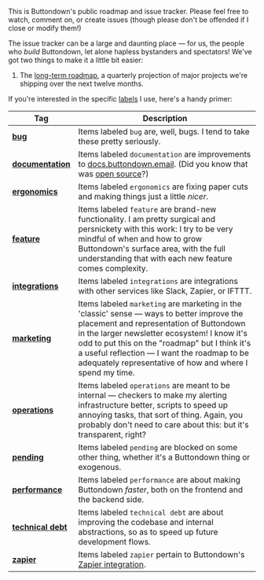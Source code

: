 This is Buttondown's public roadmap and issue tracker. Please feel free to watch, comment on, or create issues (though please don't be offended if I close or modify them!)

The issue tracker can be a large and daunting place — for us, the people who _build_ Buttondown, let alone hapless bystanders and spectators! We've got two things to make it a little bit easier:

1. The [long-term roadmap](https://github.com/orgs/buttondown/projects/8), a quarterly projection of major projects we're shipping over the next twelve months.


If you're interested in the specific [labels](https://github.com/buttondown-email/roadmap/labels) I use, here's a handy primer:

| Tag | Description |
| --- | --- |
| [**bug**](https://github.com/buttondown-email/roadmap/issues?q=is%3Aissue+is%3Aopen+label%3Abug) | Items labeled `bug` are, well, bugs. I tend to take these pretty seriously. |
| [**documentation**](https://github.com/buttondown-email/roadmap/issues?q=is%3Aissue+is%3Aopen+label%3Adocumentation) | Items labeled `documentation` are improvements to [docs.buttondown.email](https://docs.buttondown.email). (Did you know that was [open source](https://github.com/buttondown-email/docs)?) |
| [**ergonomics**](https://github.com/buttondown-email/roadmap/issues?q=is%3Aissue+is%3Aopen+label%3Aergonomics) | Items labeled `ergonomics` are fixing paper cuts and making things just a little _nicer_.  |
| [**feature**](https://github.com/buttondown-email/roadmap/issues?q=is%3Aissue+is%3Aopen+label%3Afeature) | Items labeled `feature` are brand-new functionality. I am pretty surgical and persnickety with this work: I try to be very mindful of when and how to grow Buttondown's surface area, with the full understanding that with each new feature comes complexity. |
| [**integrations**](https://github.com/buttondown-email/roadmap/issues?q=is%3Aissue+is%3Aopen+label%3Aintegrations) | Items labeled `integrations` are integrations with other services like Slack, Zapier, or IFTTT. |
| [**marketing**](https://github.com/buttondown-email/roadmap/issues?q=is%3Aissue+is%3Aopen+label%3Amarketing) | Items labeled `marketing` are marketing in the 'classic' sense — ways to better improve the placement and representation of Buttondown in the larger newsletter ecosystem! I know it's odd to put this on the "roadmap" but I think it's a useful reflection — I want the roadmap to be adequately representative of how and where I spend my time. |
| [**operations**](https://github.com/buttondown-email/roadmap/issues?q=is%3Aissue+is%3Aopen+label%3Aoperations) | Items labeled `operations` are meant to be internal — checkers to make my alerting infrastructure better, scripts to speed up annoying tasks, that sort of thing. Again, you probably don't need to care about this: but it's transparent, right? |
| [**pending**](https://github.com/buttondown-email/roadmap/issues?q=is%3Aissue+is%3Aopen+label%3Apending) | Items labeled `pending` are blocked on some other thing, whether it's a Buttondown thing or exogenous. |
| [**performance**](https://github.com/buttondown-email/roadmap/issues?q=is%3Aissue+is%3Aopen+label%3Aperformance) | Items labeled `performance` are about making Buttondown _faster_, both on the frontend and the backend side. |
| [**technical debt**](https://github.com/buttondown-email/roadmap/issues?q=is%3Aissue+is%3Aopen+label%3Atechnical-debt) | Items labeled `technical debt` are about improving the codebase and internal abstractions, so as to speed up future development flows. |
| [**zapier**](https://github.com/buttondown-email/roadmap/issues?q=is%3Aissue+is%3Aopen+label%3Azapier) | Items labeled `zapier` pertain to Buttondown's [Zapier integration](https://zapier.com/apps/buttondown/integrations). |

